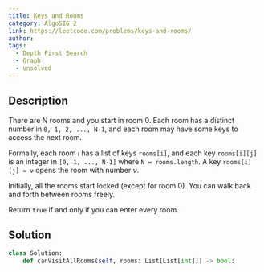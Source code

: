 ```yaml
---
title: Keys and Rooms
category: AlgoSIG 2
link: https://leetcode.com/problems/keys-and-rooms/
author:
tags:
  - Depth First Search
  - Graph
  - unsolved
---
```


## Description

There are N rooms and you start in room 0. Each room has a distinct number in `0, 1, 2, ..., N-1`, and each room may have some keys to access the next room.

Formally, each room *i* has a list of keys `rooms[i]`, and each key `rooms[i][j]` is an integer in `[0, 1, ..., N-1]` where `N = rooms.length`. A key `rooms[i][j] = v` opens the room with number *v*.

Initially, all the rooms start locked (except for room 0). You can walk back and forth between rooms freely.

Return `true` if and only if you can enter every room.

## Solution
``` python
class Solution:
    def canVisitAllRooms(self, rooms: List[List[int]]) -> bool:

```
